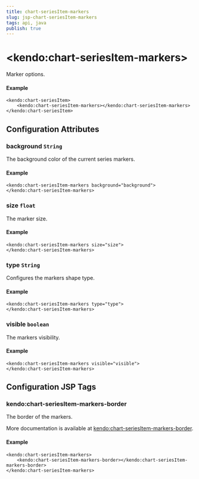 ```yaml
---
title: chart-seriesItem-markers
slug: jsp-chart-seriesItem-markers
tags: api, java
publish: true
---
```


# \<kendo:chart-seriesItem-markers\>

Marker options.

#### Example
    <kendo:chart-seriesItem>
        <kendo:chart-seriesItem-markers></kendo:chart-seriesItem-markers>
    </kendo:chart-seriesItem>

## Configuration Attributes

### background `String`

The background color of the current series markers.

#### Example
    <kendo:chart-seriesItem-markers background="background">
    </kendo:chart-seriesItem-markers>

### size `float`

The marker size.

#### Example
    <kendo:chart-seriesItem-markers size="size">
    </kendo:chart-seriesItem-markers>

### type `String`

Configures the markers shape type.

#### Example
    <kendo:chart-seriesItem-markers type="type">
    </kendo:chart-seriesItem-markers>

### visible `boolean`

The markers visibility.

#### Example
    <kendo:chart-seriesItem-markers visible="visible">
    </kendo:chart-seriesItem-markers>


##  Configuration JSP Tags

### kendo:chart-seriesItem-markers-border

The border of the markers.

More documentation is available at [kendo:chart-seriesItem-markers-border](chart/seriesitem-markers-border).

#### Example

    <kendo:chart-seriesItem-markers>
        <kendo:chart-seriesItem-markers-border></kendo:chart-seriesItem-markers-border>
    </kendo:chart-seriesItem-markers>

